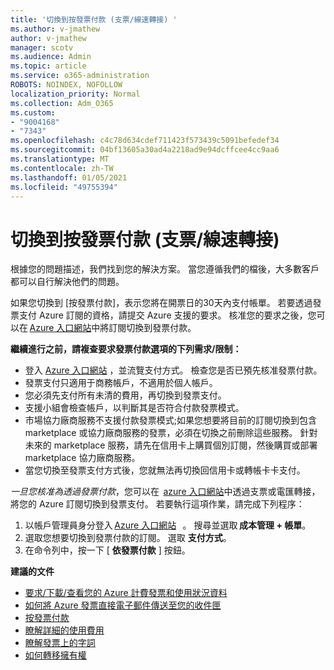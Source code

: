 ```yaml
---
title: '切換到按發票付款 (支票/線速轉接) '
ms.author: v-jmathew
author: v-jmathew
manager: scotv
ms.audience: Admin
ms.topic: article
ms.service: o365-administration
ROBOTS: NOINDEX, NOFOLLOW
localization_priority: Normal
ms.collection: Adm_O365
ms.custom:
- "9004168"
- "7343"
ms.openlocfilehash: c4c78d634cdef711423f573439c5091befedef34
ms.sourcegitcommit: 04bf13605a30ad4a2218ad9e94dcffcee4cc9aa6
ms.translationtype: MT
ms.contentlocale: zh-TW
ms.lasthandoff: 01/05/2021
ms.locfileid: "49755394"
---
```

# <a name="switch-to-pay-by-invoice-chequewire-transfer"></a>切換到按發票付款 (支票/線速轉接) 

根據您的問題描述，我們找到您的解決方案。 當您遵循我們的檔後，大多數客戶都可以自行解決他們的問題。

如果您切換到 [按發票付款]，表示您將在開票日的30天內支付帳單。 若要透過發票支付 Azure 訂閱的資格，請提交 Azure 支援的要求。 核准您的要求之後，您可以在 [Azure 入口網站](https://portal.azure.com/)中將訂閱切換到發票付款。

**繼續進行之前，請複查要求發票付款選項的下列需求/限制：**

- 登入 [Azure 入口網站](https://portal.azure.com/) ，並流覽支付方式。 檢查您是否已預先核准發票付款。
- 發票支付只適用于商務帳戶，不適用於個人帳戶。
- 您必須先支付所有未清的費用，再切換到發票支付。
- 支援小組會檢查帳戶，以判斷其是否符合付款發票模式。
- 市場協力廠商服務不支援付款發票模式;如果您想要將目前的訂閱切換到包含 marketplace 或協力廠商服務的發票，必須在切換之前刪除這些服務。 針對未來的 marketplace 服務，請先在信用卡上購買個別訂閱，然後購買或部署 marketplace 協力廠商服務。
- 當您切換至發票支付方式後，您就無法再切換回信用卡或轉帳卡卡支付。

*一旦您核准為透過發票付款*，您可以在  [azure 入口網站](https://portal.azure.com/)中透過支票或電匯轉接，將您的 Azure 訂閱切換到發票支付。
若要執行這項作業，請完成下列程序：

1. 以帳戶管理員身分登入 [Azure 入口網站](https://portal.azure.com/)   。 搜尋並選取 **成本管理 + 帳單**。
2. 選取您想要切換到發票付款的訂閱。 選取 **支付方式**。
3. 在命令列中，按一下 [ **依發票付款** ] 按鈕。

**建議的文件**

- [要求/下載/查看您的 Azure 計費發票和使用狀況資料](https://docs.microsoft.com/azure/billing/billing-download-azure-invoice-daily-usage-date)
- [如何將 Azure 發票直接電子郵件傳送至您的收件匣](https://docs.microsoft.com/azure/billing/billing-download-azure-invoice-daily-usage-date)
- [按發票付款](https://docs.microsoft.com/azure/billing/billing-how-to-pay-by-invoice)
- [瞭解詳細的使用費用](https://docs.microsoft.com/azure/billing/billing-understand-your-bill)
- [瞭解發票上的字詞](https://docs.microsoft.com/azure/billing/billing-understand-your-invoice)
- [如何轉移擁有權](https://docs.microsoft.com/azure/billing/billing-subscription-transfer)
